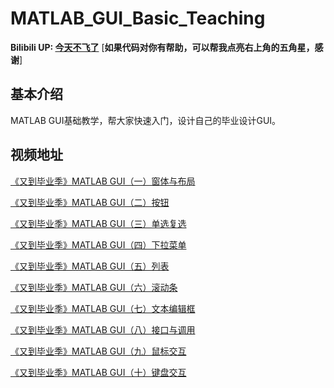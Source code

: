 # MATLAB_GUI_Basic_Teaching

**Bilibili UP: [今天不飞了](https://space.bilibili.com/330337755)**
  [**如果代码对你有帮助，可以帮我点亮右上角的五角星，感谢**]
  
  
## 基本介绍
MATLAB GUI基础教学，帮大家快速入门，设计自己的毕业设计GUI。

## 视频地址
[《又到毕业季》MATLAB GUI（一）窗体与布局](https://www.bilibili.com/video/BV1rY4y1a7QE/?share_source=copy_web)

[《又到毕业季》MATLAB GUI（二）按钮](https://www.bilibili.com/video/BV1a44y1g7Xw/?share_source=copy_web)

[《又到毕业季》MATLAB GUI（三）单选复选](https://www.bilibili.com/video/BV1GY4y1k77k/?share_source=copy_web)

[《又到毕业季》MATLAB GUI（四）下拉菜单](https://www.bilibili.com/video/BV1wY411N7Hu/?share_source=copy_web)

[《又到毕业季》MATLAB GUI（五）列表](https://www.bilibili.com/video/BV1H541127VL/?share_source=copy_web)

[《又到毕业季》MATLAB GUI（六）滚动条](https://www.bilibili.com/video/BV1S3411K7p5/?share_source=copy_web)

[《又到毕业季》MATLAB GUI（七）文本编辑框](https://www.bilibili.com/video/BV1134y1a7xg/?share_source=copy_web)

[《又到毕业季》MATLAB GUI（八）接口与调用](https://www.bilibili.com/video/BV1934y1a78U/?share_source=copy_web)

[《又到毕业季》MATLAB GUI（九）鼠标交互](https://www.bilibili.com/video/BV1GY4y1b7EG/?share_source=copy_web)

[《又到毕业季》MATLAB GUI（十）键盘交互](https://www.bilibili.com/video/BV19Y4y1b7xV/?share_source=copy_web)
